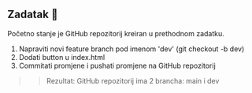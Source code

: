 ## Zadatak 📝

Početno stanje je GitHub repozitorij kreiran u prethodnom zadatku.

1. Napraviti novi feature branch pod imenom 'dev' (git checkout -b dev)
2. Dodati button u index.html 
3. Commitati promjene i pushati promjene na GitHub repozitorij

>> Rezultat: GitHub repozitorij ima 2 brancha: main i dev

